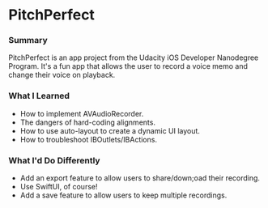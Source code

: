 # PitchPerfect
<h3>Summary</h3>
PitchPerfect is an app project from the Udacity iOS Developer Nanodegree Program. It's a fun app that allows the user to record a voice memo and change their voice on playback.

<h3>What I Learned</h3>
<ul>
<li>How to implement AVAudioRecorder.</li>
<li>The dangers of hard-coding alignments.</li>
<li>How to use auto-layout to create a dynamic UI layout.</li>
<li>How to troubleshoot IBOutlets/IBActions.</li>
</ul>

<h3>What I'd Do Differently</h3>
<ul>
<li>Add an export feature to allow users to share/down;oad their recording. </li>
<li>Use SwiftUI, of course!</li>
<li>Add a save feature to allow users to keep multiple recordings.</li>
</ul>
